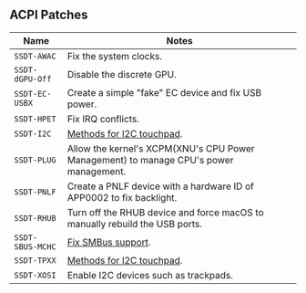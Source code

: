 ## ACPI Patches

|Name|Notes|
|---|---|
|`SSDT-AWAC`|Fix the system clocks.|
|`SSDT-dGPU-Off`|Disable the discrete GPU.|
|`SSDT-EC-USBX`|Create a simple "fake" EC device and fix USB power.|
|`SSDT-HPET`|Fix IRQ conflicts.|
|`SSDT-I2C`|[Methods for I2C touchpad](https://github.com/jman985/Razer-Blade-Stealth-13--Early-2020--Hackintosh).|
|`SSDT-PLUG`|Allow the kernel's XCPM(XNU's CPU Power Management) to manage CPU's power management.|
|`SSDT-PNLF`|Create a PNLF device with a hardware ID of APP0002 to fix backlight.|
|`SSDT-RHUB`|Turn off the RHUB device and force macOS to manually rebuild the USB ports.|
|`SSDT-SBUS-MCHC`|[Fix SMBus support](https://github.com/jman985/Razer-Blade-Stealth-13--Early-2020--Hackintosh).|
|`SSDT-TPXX`|[Methods for I2C touchpad](https://github.com/jman985/Razer-Blade-Stealth-13--Early-2020--Hackintosh).|
|`SSDT-XOSI`|Enable I2C devices such as trackpads.|